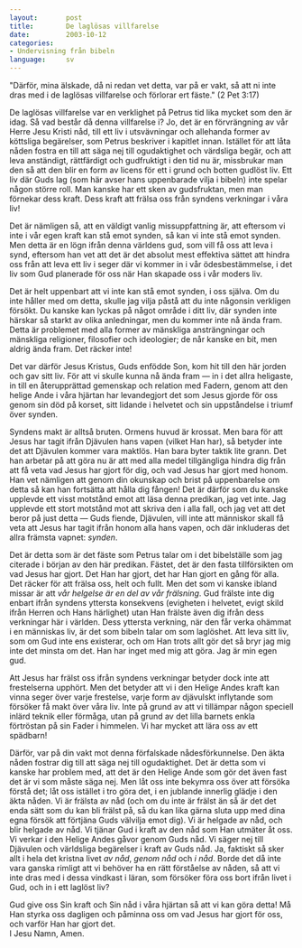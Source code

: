 ```yaml
---
layout:       post
title:        De laglösas villfarelse
date:         2003-10-12
categories:
- Undervisning från bibeln
language:     sv
---
```

"Därför, mina älskade, då ni redan vet detta, var på er vakt, så att ni inte dras med i de laglösas villfarelse och förlorar ert fäste." (2 Pet 3:17)

De laglösas villfarelse var en verklighet på Petrus tid lika mycket som den är idag.  Så vad består då denna villfarelse i?  Jo, det är en förvrängning av vår Herre Jesu Kristi nåd, till ett liv i utsvävningar och allehanda former av köttsliga begärelser, som Petrus beskriver i kapitlet innan.  Istället för att låta nåden fostra en till att säga nej till ogudaktighet och värdsliga begär, och att leva anständigt, rättfärdigt och gudfruktigt i den tid nu är, missbrukar man den så att den blir en form av licens för ett i grund och botten gudlöst liv. Ett  liv där Guds lag (som här avser hans uppenbarade vilja i bibeln) inte spelar någon större roll.  Man kanske har ett sken av gudsfruktan, men man förnekar dess kraft.  Dess kraft att frälsa oss från syndens verkningar i våra liv!

Det är nämligen så, att en väldigt vanlig missuppfattning är, att eftersom vi inte i vår egen kraft kan stå emot synden, så kan vi inte stå emot synden.  Men detta är en lögn ifrån denna världens gud, som vill få oss att leva i synd, eftersom han vet att det är det absolut mest effektiva sättet att hindra oss från att leva ett liv i seger där vi kommer in i vår ödesbestämmelse, i det liv som Gud planerade för oss när Han skapade oss i vår moders liv.

Det är helt uppenbart att vi inte kan stå emot synden, i oss själva.  Om du inte håller med om detta, skulle jag vilja påstå att du inte någonsin verkligen försökt.  Du kanske kan lyckas på något område i ditt liv, där synden inte härskar så starkt av olika anledningar, men du kommer inte nå ända fram.  Detta är problemet med alla former av mänskliga ansträngningar och mänskliga religioner, filosofier och ideologier; de når kanske en bit, men aldrig ända fram.  Det räcker inte!

Det var därför Jesus Kristus, Guds enfödde Son, kom hit till den här jorden och gav sitt liv.  För att vi skulle kunna nå ända fram &mdash; in i det allra heligaste, in till en återupprättad gemenskap och relation med Fadern, genom att den helige Ande i våra hjärtan har levandegjort det som Jesus gjorde för oss genom sin död på korset, sitt lidande i helvetet och sin uppståndelse i triumf över synden.

Syndens makt är alltså bruten.  Ormens huvud är krossat.  Men bara för att Jesus har tagit ifrån Djävulen hans vapen (vilket Han har), så betyder inte det att Djävulen kommer vara maktlös.  Han bara byter taktik lite grann.  Det han arbetar på att göra nu är att med alla medel tillgängliga hindra dig från att få veta vad Jesus har gjort för dig, och vad Jesus har gjort med honom.  Han vet nämligen att genom din okunskap och brist på uppenbarelse om detta så kan han fortsätta att hålla dig fången!  Det är därför som du kanske upplevde ett visst motstånd emot att läsa denna predikan, jag vet inte.  Jag upplevde ett stort motstånd mot att skriva den i alla fall, och jag vet att det beror på just detta &mdash; Guds fiende, Djävulen, vill inte att människor skall få veta att Jesus har tagit ifrån honom alla hans vapen, och där inkluderas det allra främsta vapnet: <em>synden</em>.

Det är detta som är det fäste som Petrus talar om i det bibelställe som jag citerade i början av den här predikan.  Fästet, det är den fasta tillförsikten om vad Jesus har gjort.  Det Han har gjort, det har Han gjort en gång för alla.  Det räcker för att frälsa oss, helt och fullt.  Men det som vi kanske ibland missar är att <em>vår helgelse är en del av vår frälsning</em>.  Gud frälste inte dig enbart ifrån syndens yttersta konsekvens (evigheten i helvetet, evigt skild ifrån Herren och Hans härlighet) utan Han frälste även dig ifrån dess verkningar här i världen.  Dess yttersta verkning, när den får verka ohämmat i en människas liv, är det som bibeln talar om som laglöshet. Att leva sitt liv, som om Gud inte ens existerar, och om Han trots allt gör det så bryr jag mig inte det minsta om det.  Han har inget med mig att göra.  Jag är min egen gud.

Att Jesus har frälst oss ifrån syndens verkningar betyder dock inte att frestelserna upphört.  Men det betyder att vi i den Helige Andes kraft kan vinna seger över varje frestelse, varje form av djävulskt inflytande som försöker få makt över våra liv.  Inte på grund av att vi tillämpar någon speciell inlärd teknik eller förmåga, utan på grund av det lilla barnets enkla förtröstan på sin Fader i himmelen.  Vi har mycket att lära oss av ett spädbarn!

Därför, var på din vakt mot denna förfalskade nådesförkunnelse.  Den äkta nåden fostrar dig till att säga nej till ogudaktighet.  Det är detta som vi kanske har problem med, att det är den Helige Ande som gör det även fast det är vi som måste säga nej.  Men låt oss  inte bekymra oss över att försöka förstå det; låt oss istället i tro göra det, i en jublande innerlig glädje i den äkta nåden.  Vi är frälsta av nåd (och om du inte är frälst än så är det det enda sätt som du kan bli frälst på, så du kan lika gärna sluta upp med dina egna försök att förtjäna Guds välvilja emot dig).  Vi är helgade av nåd, och blir helgade av nåd.  Vi tjänar Gud i kraft av den nåd som Han utmäter åt oss.  Vi verkar i den Helige Andes gåvor genom Guds nåd.  Vi säger nej till Djävulen och världsliga begärelser i kraft av Guds nåd.  Ja, faktiskt så sker allt i hela det kristna livet _av nåd_, _genom nåd_ och _i nåd_.  Borde det då inte vara ganska rimligt att vi behöver ha en rätt förståelse av nåden, så att vi inte dras med i dessa vindkast i läran, som försöker föra oss bort ifrån livet i Gud, och in i ett laglöst liv?

Gud give oss Sin kraft och Sin nåd i våra hjärtan så att vi kan göra detta!  Må Han styrka oss dagligen och påminna oss om vad Jesus har gjort för oss, och varför Han har gjort det.<br/>
I Jesu Namn, Amen.
